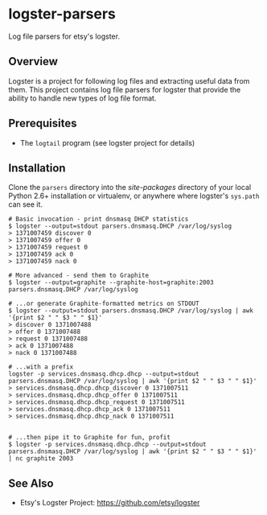 logster-parsers
===============

Log file parsers for etsy's logster.


Overview
--------
Logster is a project for following log files and extracting useful data from them.  This project contains log file parsers for logster that provide the ability to handle new types of log file format.

Prerequisites
-------------
* The `logtail` program (see logster project for details)


Installation
------------
Clone the `parsers` directory into the _site-packages_ directory of your local Python 2.6+ installation or virtualenv, or anywhere where logster's `sys.path` can see it.


```
# Basic invocation - print dnsmasq DHCP statistics
$ logster --output=stdout parsers.dnsmasq.DHCP /var/log/syslog
> 1371007459 discover 0
> 1371007459 offer 0
> 1371007459 request 0
> 1371007459 ack 0
> 1371007459 nack 0

# More advanced - send them to Graphite
$ logster --output=graphite --graphite-host=graphite:2003 parsers.dnsmasq.DHCP /var/log/syslog

# ...or generate Graphite-formatted metrics on STDOUT
$ logster --output=stdout parsers.dnsmasq.DHCP /var/log/syslog | awk '{print $2 " " $3 " " $1}'
> discover 0 1371007488
> offer 0 1371007488
> request 0 1371007488
> ack 0 1371007488
> nack 0 1371007488

# ...with a prefix
logster -p services.dnsmasq.dhcp.dhcp --output=stdout parsers.dnsmasq.DHCP /var/log/syslog | awk '{print $2 " " $3 " " $1}'
> services.dnsmasq.dhcp.dhcp_discover 0 1371007511
> services.dnsmasq.dhcp.dhcp_offer 0 1371007511
> services.dnsmasq.dhcp.dhcp_request 0 1371007511
> services.dnsmasq.dhcp.dhcp_ack 0 1371007511
> services.dnsmasq.dhcp.dhcp_nack 0 1371007511


# ...then pipe it to Graphite for fun, profit
$ logster -p services.dnsmasq.dhcp.dhcp --output=stdout parsers.dnsmasq.DHCP /var/log/syslog | awk '{print $2 " " $3 " " $1}' | nc graphite 2003

```

See Also
--------
* Etsy's Logster Project: https://github.com/etsy/logster

